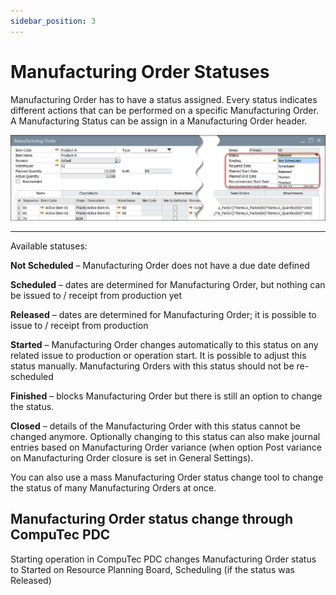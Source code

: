 ```yaml
---
sidebar_position: 3
---
```


# Manufacturing Order Statuses

Manufacturing Order has to have a status assigned. Every status indicates different actions that can be performed on a specific Manufacturing Order. A Manufacturing Status can be assign in a Manufacturing Order header.

![Statuses](./media/manufacturing-order-statuses/statuses.webp)

---

Available statuses:

**Not Scheduled** – Manufacturing Order does not have a due date defined

**Scheduled** – dates are determined for Manufacturing Order, but nothing can be issued to / receipt from production yet

**Released** – dates are determined for Manufacturing Order; it is possible to issue to / receipt from production

**Started** – Manufacturing Order changes automatically to this status on any related issue to production or operation start. It is possible to adjust this status manually. Manufacturing Orders with this status should not be re-scheduled

**Finished** – blocks Manufacturing Order but there is still an option to change the status.

**Closed** – details of the Manufacturing Order with this status cannot be changed anymore. Optionally changing to this status can also make journal entries based on Manufacturing Order variance (when option Post variance on Manufacturing Order closure is set in General Settings).

You can also use a mass Manufacturing Order status change tool to change the status of many Manufacturing Orders at once.

## Manufacturing Order status change through CompuTec PDC

Starting operation in CompuTec PDC changes Manufacturing Order status to Started on Resource Planning Board, Scheduling (if the status was Released)
